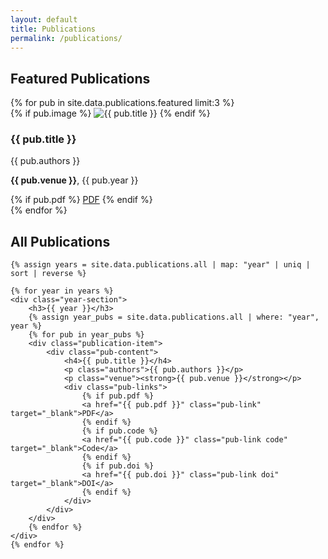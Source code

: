 ```yaml
---
layout: default
title: Publications
permalink: /publications/
---
```


<div class="section publications">
    <h2 class="gradient-text">Featured Publications</h2>
    <div class="publication-grid">
        {% for pub in site.data.publications.featured limit:3 %}
        <div class="publication-card featured">
            {% if pub.image %}
            <img src="{{ pub.image }}" alt="{{ pub.title }}" class="pub-image">
            {% endif %}
            <div class="pub-content">
                <h3>{{ pub.title }}</h3>
                <p class="authors">{{ pub.authors }}</p>
                <p class="venue"><strong>{{ pub.venue }}</strong>, {{ pub.year }}</p>
                {% if pub.pdf %}
                <a href="{{ pub.pdf }}" class="pub-link" target="_blank">PDF</a>
                {% endif %}
            </div>
        </div>
        {% endfor %}
    </div>
</div>

<div class="section all-publications">
    <h2 class="gradient-text">All Publications</h2>
    
    {% assign years = site.data.publications.all | map: "year" | uniq | sort | reverse %}
    
    {% for year in years %}
    <div class="year-section">
        <h3>{{ year }}</h3>
        {% assign year_pubs = site.data.publications.all | where: "year", year %}
        {% for pub in year_pubs %}
        <div class="publication-item">
            <div class="pub-content">
                <h4>{{ pub.title }}</h4>
                <p class="authors">{{ pub.authors }}</p>
                <p class="venue"><strong>{{ pub.venue }}</strong></p>
                <div class="pub-links">
                    {% if pub.pdf %}
                    <a href="{{ pub.pdf }}" class="pub-link" target="_blank">PDF</a>
                    {% endif %}
                    {% if pub.code %}
                    <a href="{{ pub.code }}" class="pub-link code" target="_blank">Code</a>
                    {% endif %}
                    {% if pub.doi %}
                    <a href="{{ pub.doi }}" class="pub-link doi" target="_blank">DOI</a>
                    {% endif %}
                </div>
            </div>
        </div>
        {% endfor %}
    </div>
    {% endfor %}
</div>